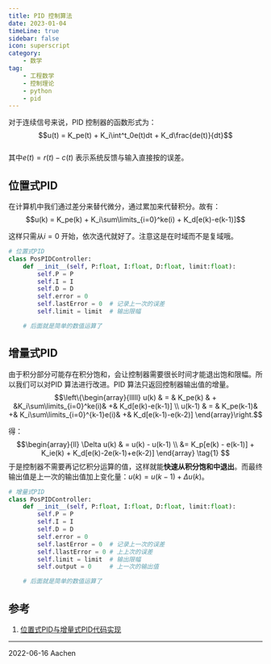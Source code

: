 ```yaml
---  
title: PID 控制算法  
date: 2023-01-04   
timeLine: true
sidebar: false  
icon: superscript
category:  
    - 数学  
tag:   
    - 工程数学  
    - 控制理论
    - python  
    - pid
---   
```


对于连续信号来说，PID 控制器的函数形式为：  
$$u(t) = K_pe(t) + K_i\int^t_0e(t)dt + K_d\frac{de(t)}{dt}$$  
其中$e(t) = r(t) - c(t)$ 表示系统反馈与输入直接按的误差。 

## 位置式PID    
在计算机中我们通过差分来替代微分，通过累加来代替积分。故有：  
$$u(k) = K_pe(k) + K_i\sum\limits_{i=0}^ke(i) + K_d[e(k)-e(k-1)]$$  

这样只需从$i=0$ 开始，依次迭代就好了。注意这是在时域而不是复域哦。  

```python
# 位置式PID  
class PosPIDController:  
    def __init__(self, P:float, I:float, D:float, limit:float):
        self.P = P
        self.I = I
        self.D = D
        self.error = 0
        self.lastError = 0  # 记录上一次的误差
        self.limit = limit  # 输出限幅

    # 后面就是简单的数值运算了
```  

## 增量式PID  
由于积分部分可能存在积分饱和，会让控制器需要很长时间才能退出饱和限幅。所以我们可以对PID 算法进行改进。PID 算法只返回控制器输出值的增量。  
$$\left\{\begin{array}{lllll}
    u(k) & = & K_pe(k) & + &K_i\sum\limits_{i=0}^ke(i)& +& K_d[e(k)-e(k-1)] \\
    u(k-1) & = & K_pe(k-1)& +& K_i\sum\limits_{i=0}^{k-1}e(i)& +& K_d[e(k-1)-e(k-2)] 
\end{array}\right.$$

得：
$$\begin{array}{ll}
    \Delta u(k) & =  u(k) - u(k-1) \\
    &= K_p[e(k) - e(k-1)] + K_ie(k) + K_d[e(k)-2e(k-1)+e(k-2)]
\end{array} \tag{1}
$$
于是控制器不需要再记忆积分运算的值，这样就能**快速从积分饱和中退出**。而最终输出值是上一次的输出值加上变化量：$u(k) = u(k-1) + \Delta u(k)$。  

```python
# 增量式PID  
class PosPIDController:  
    def __init__(self, P:float, I:float, D:float, limit:float):
        self.P = P
        self.I = I
        self.D = D
        self.error = 0
        self.lastError = 0  # 记录上一次的误差
        self.llastError = 0 # 上上次的误差
        self.limit = limit  # 输出限幅
        self.output = 0     # 上一次的输出值

    # 后面就是简单的数值运算了
```  

## 参考  
1. [位置式PID与增量式PID代码实现](https://blog.csdn.net/qq_43571752/article/details/120895749)  

-----  
2022-06-16 Aachen  
